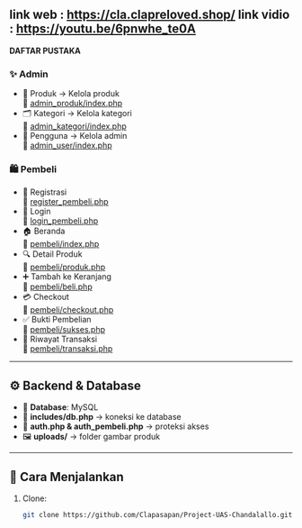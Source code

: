 link web : https://cla.clapreloved.shop/
link vidio : https://youtu.be/6pnwhe_te0A
---
**DAFTAR PUSTAKA**


### ✨ Admin
- 🧾 Produk → Kelola produk  
  🔗 [admin_produk/index.php](./admin_produk/index.php)
- 🗂️ Kategori → Kelola kategori  
  🔗 [admin_kategori/index.php](./admin_kategori/index.php)
- 👤 Pengguna → Kelola admin  
  🔗 [admin_user/index.php](./admin_user/index.php)

### 🛍️ Pembeli
- 📝 Registrasi  
  🔗 [register_pembeli.php](./register_pembeli.php)
- 🔑 Login  
  🔗 [login_pembeli.php](./login_pembeli.php)
- 🏠 Beranda  
  🔗 [pembeli/index.php](./pembeli/index.php)
- 🔍 Detail Produk  
  🔗 [pembeli/produk.php](./pembeli/produk.php)
- ➕ Tambah ke Keranjang  
  🔗 [pembeli/beli.php](./pembeli/beli.php)
- 💳 Checkout  
  🔗 [pembeli/checkout.php](./pembeli/checkout.php)
- ✅ Bukti Pembelian  
  🔗 [pembeli/sukses.php](./pembeli/sukses.php)
- 📜 Riwayat Transaksi  
  🔗 [pembeli/transaksi.php](./pembeli/transaksi.php)

---

## ⚙️ Backend & Database

- 🔌 **Database**: MySQL  
- 🧠 **includes/db.php** → koneksi ke database  
- 🔐 **auth.php & auth_pembeli.php** → proteksi akses  
- 🖼️ **uploads/** → folder gambar produk

---

## 🚀 Cara Menjalankan

1. Clone:
   ```bash
   git clone https://github.com/Clapasapan/Project-UAS-Chandalallo.git
